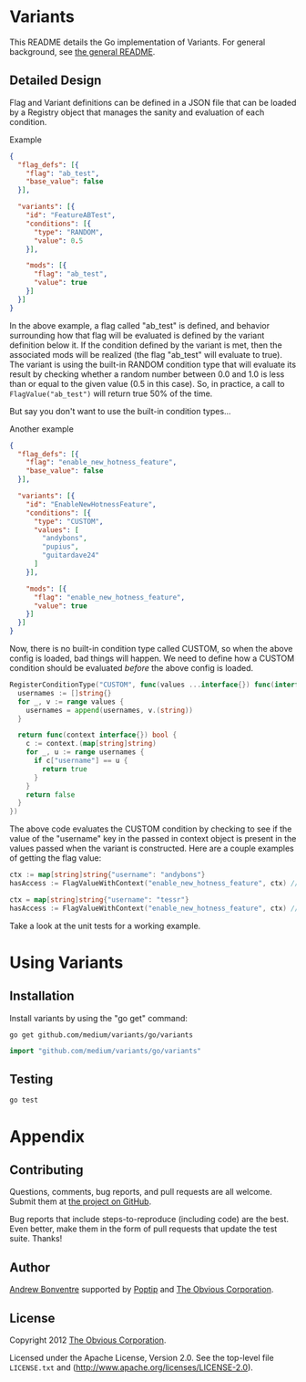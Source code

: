 # Variants

This README details the Go implementation of Variants. For general background, see [the general README](https://github.com/Medium/variants/).

## Detailed Design

Flag and Variant definitions can be defined in a JSON file that can be loaded by a Registry object that manages the sanity and evaluation of each condition.

Example
```json
{
  "flag_defs": [{
    "flag": "ab_test",
    "base_value": false
  }],

  "variants": [{
    "id": "FeatureABTest",
    "conditions": [{
      "type": "RANDOM",
      "value": 0.5
    }],

    "mods": [{
      "flag": "ab_test",
      "value": true
    }]
  }]
}
```

In the above example, a flag called "ab_test" is defined, and behavior surrounding how that flag will be evaluated is defined by the variant definition below it. If the condition defined by the variant is met, then the associated mods will be realized (the flag "ab_test" will evaluate to true). The variant is using the built-in RANDOM condition type that will evaluate its result by checking whether a random number between 0.0 and 1.0 is less than or equal to the given value (0.5 in this case). So, in practice, a call to `FlagValue("ab_test")` will return true 50% of the time.

But say you don't want to use the built-in condition types...

Another example
```json
{
  "flag_defs": [{
    "flag": "enable_new_hotness_feature",
    "base_value": false
  }],

  "variants": [{
    "id": "EnableNewHotnessFeature",
    "conditions": [{
      "type": "CUSTOM",
      "values": [
        "andybons",
        "pupius",
        "guitardave24"
      ]
    }],

    "mods": [{
      "flag": "enable_new_hotness_feature",
      "value": true
    }]
  }]
}
```

Now, there is no built-in condition type called CUSTOM, so when the above config is loaded, bad things will happen. We need to define how a CUSTOM condition should be evaluated _before_ the above config is loaded.

```go
RegisterConditionType("CUSTOM", func(values ...interface{}) func(interface{}) bool {
  usernames := []string{}
  for _, v := range values {
    usernames = append(usernames, v.(string))
  }

  return func(context interface{}) bool {
    c := context.(map[string]string)
    for _, u := range usernames {
      if c["username"] == u {
        return true
      }
    }
    return false
  }
})
```

The above code evaluates the CUSTOM condition by checking to see if the value of the "username" key in the passed in context object is present in the values passed when the variant is constructed. Here are a couple examples of getting the flag value:

```go
ctx := map[string]string{"username": "andybons"}
hasAccess := FlagValueWithContext("enable_new_hotness_feature", ctx) // true

ctx = map[string]string{"username": "tessr"}
hasAccess := FlagValueWithContext("enable_new_hotness_feature", ctx) // false
```

Take a look at the unit tests for a working example.

# Using Variants

## Installation

Install variants by using the "go get" command:

```shell
go get github.com/medium/variants/go/variants
```

```go
import "github.com/medium/variants/go/variants"
```

## Testing

```shell
go test
```

# Appendix

## Contributing

Questions, comments, bug reports, and pull requests are all welcome.
Submit them at [the project on GitHub](https://github.com/Medium/variants/).

Bug reports that include steps-to-reproduce (including code) are the
best. Even better, make them in the form of pull requests that update
the test suite. Thanks!


## Author

[Andrew Bonventre](https://github.com/andybons)
supported by [Poptip](http://poptip.com) and [The Obvious Corporation](http://obvious.com/).


## License

Copyright 2012 [The Obvious Corporation](http://obvious.com/).

Licensed under the Apache License, Version 2.0.
See the top-level file `LICENSE.txt` and
(http://www.apache.org/licenses/LICENSE-2.0).
